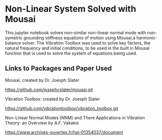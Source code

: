 # Non-Linear System Solved with Mousai
This jupyter notebook solves non-similar non-linear normal mode with non-symetric grounding stiffness equations of motion using Mousai,a harmonic-balance solver. The Vibration Toolbox was used to solve key factors, the natural frequency and initial conditions, to be used in the built in Mousai function that is used to solve the system of equations being used. 


## Links to Packages and Paper Used
Mousai: created by Dr. Joesph Slater

  https://github.com/josephcslater/mousai.git
  
Vibration Toolbox: created by Dr. Joesph Slater

  https://github.com/vibrationtoolbox/vibration_toolbox.git
  
Non-Linear Normal Modes (NNM) and There Applications in Vibration Theory: an Overview by A.F. Vakakis

  https://www.archives-ouvertes.fr/hal-01354037/document
